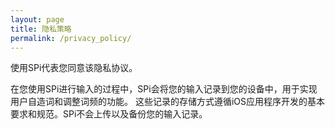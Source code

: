 ```yaml
---
layout: page
title: 隐私策略
permalink: /privacy_policy/
---
```


使用SPi代表您同意该隐私协议。

在您使用SPi进行输入的过程中，SPi会将您的输入记录到您的设备中，用于实现用户自造词和调整词频的功能。
这些记录的存储方式遵循iOS应用程序开发的基本要求和规范。SPi不会上传以及备份您的输入记录。
